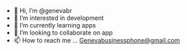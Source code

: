 - 👋 Hi, I’m @genevabr
- 👀 I’m interested in development 
- 🌱 I’m currently learning apps
- 💞️ I’m looking to collaborate on app
- 📫 How to reach me ...
Genevabusinessphone@gmail.com 
<!---
genevabr/genevabr is a ✨ special ✨ repository because its `README.md` (this file) appears on your GitHub profile.
You can click the Preview link to take a look at your changes.
--->
